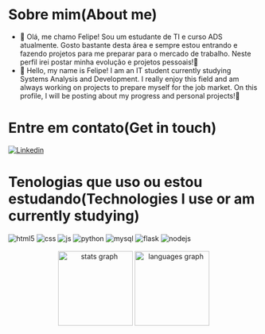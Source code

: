 <h1>Sobre mim(About me)</h1>
  
- 👋 Olá, me chamo Felipe! Sou um estudante de TI e curso ADS atualmente. Gosto bastante desta área e sempre estou entrando e fazendo projetos para me preparar para o mercado de trabalho. Neste perfil irei postar minha evolução e projetos pessoais!🫡
- 👋 Hello, my name is Felipe! I am an IT student currently studying Systems Analysis and Development. I really enjoy this field and am always working on projects to prepare myself for the job market. On this profile, I will be posting about my progress and personal projects!🫡

<h1>Entre em contato(Get in touch)</h1>
<div>
  <a href="https://www.linkedin.com/in/felipe-oliveira-506017330/" target="_blank"><img src="https://img.shields.io/badge/LinkedIn-blue?style=flat&logo=linkedin&labelColor=blue" alt="Linkedin" /></a>
</div>

<h1>Tenologias que uso ou estou estudando(Technologies I use or am currently studying)</h1>
<div style="display: inline_block">
  <img align="center" alt="html5" src="https://img.shields.io/badge/HTML5-E34F26?style=for-the-badge&logo=html5&logoColor=white" />
  <img align="center" alt="css" src="https://img.shields.io/badge/CSS3-1572B6?style=for-the-badge&logo=css3&logoColor=white" />
  <img align="center" alt="js" src="https://img.shields.io/badge/JavaScript-323330?style=for-the-badge&logo=javascript&logoColor=F7DF1E" />
  <img align="center" alt="python" src="https://img.shields.io/badge/Python-14354C?style=for-the-badge&logo=python&logoColor=white" />
  <img align="center" alt="mysql" src="https://img.shields.io/badge/MySQL-00000F?style=for-the-badge&logo=mysql&logoColor=white" />
  <img align="center" alt="flask" src="https://img.shields.io/badge/Flask-000000?style=for-the-badge&logo=flask&logoColor=white" />
  <img align="center" alt="nodejs" src="https://img.shields.io/badge/Node.js-43853D?style=for-the-badge&logo=node.js&logoColor=white" />
  
</div>
<br/>
<div align="center">
  <img src="https://github-readme-stats.vercel.app/api?username=Felipe-tech-code&hide_title=false&hide_rank=false&show_icons=true&include_all_commits=true&count_private=true&disable_animations=false&theme=dracula&locale=en&hide_border=false" height="150" alt="stats graph"  />
  <img src="https://github-readme-stats.vercel.app/api/top-langs?username=Felipe-tech-code&locale=en&hide_title=false&layout=compact&card_width=320&langs_count=5&theme=dracula&hide_border=false" height="150" alt="languages graph"  />
</div>
